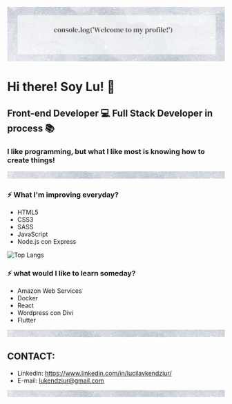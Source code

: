 ![Banner Image](/image/bannerProfile.png)

# Hi there! Soy Lu! :wave:
## Front-end Developer :computer: Full Stack Developer in process :books:

### I like programming, but what I like most is knowing how to create things!

![Banner Image](/image/small-banner.png)
### :zap: What I'm improving everyday?
* HTML5
* CSS3
* SASS       
* JavaScript
* Node.js con Express

 ![Top Langs](https://github-readme-stats.vercel.app/api/top-langs/?username=Lukendziur&theme=buefy)
### :zap: what would I like to learn someday?
* Amazon Web Services
* Docker
* React
* Wordpress con Divi
* Flutter

![Banner Image](/image/small-banner.png)


## CONTACT:

* Linkedin: https://www.linkedin.com/in/lucilavkendziur/
* E-mail: lukendziur@gmail.com

![Banner Image](/image/small-banner.png)












